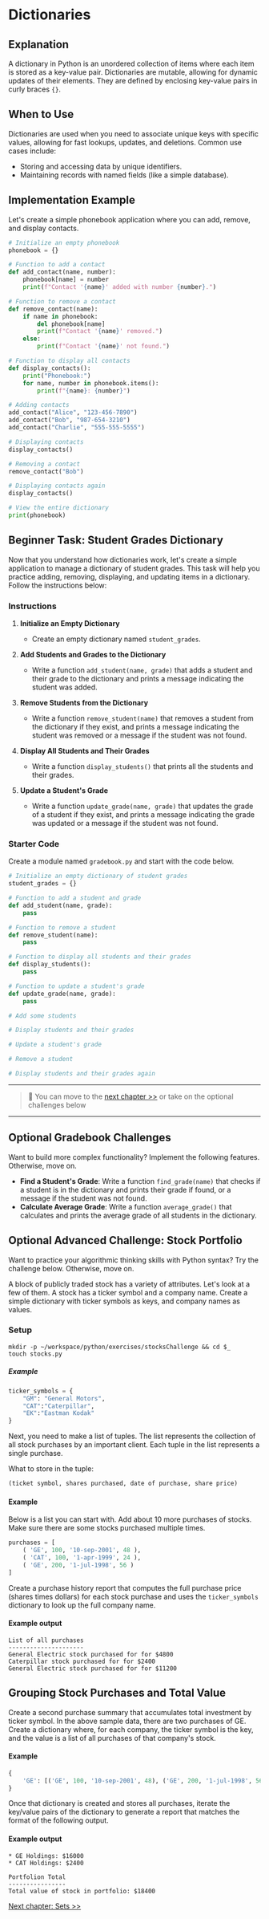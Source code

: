 # Dictionaries

## Explanation
A dictionary in Python is an unordered collection of items where each item is stored as a key-value pair. Dictionaries are mutable, allowing for dynamic updates of their elements. They are defined by enclosing key-value pairs in curly braces `{}`.

## When to Use
Dictionaries are used when you need to associate unique keys with specific values, allowing for fast lookups, updates, and deletions. Common use cases include:
- Storing and accessing data by unique identifiers.
- Maintaining records with named fields (like a simple database).

## Implementation Example
Let's create a simple phonebook application where you can add, remove, and display contacts.

```python
# Initialize an empty phonebook
phonebook = {}

# Function to add a contact
def add_contact(name, number):
    phonebook[name] = number
    print(f"Contact '{name}' added with number {number}.")

# Function to remove a contact
def remove_contact(name):
    if name in phonebook:
        del phonebook[name]
        print(f"Contact '{name}' removed.")
    else:
        print(f"Contact '{name}' not found.")

# Function to display all contacts
def display_contacts():
    print("Phonebook:")
    for name, number in phonebook.items():
        print(f"{name}: {number}")

# Adding contacts
add_contact("Alice", "123-456-7890")
add_contact("Bob", "987-654-3210")
add_contact("Charlie", "555-555-5555")

# Displaying contacts
display_contacts()

# Removing a contact
remove_contact("Bob")

# Displaying contacts again
display_contacts()

# View the entire dictionary
print(phonebook)
```

## Beginner Task: Student Grades Dictionary

Now that you understand how dictionaries work, let's create a simple application to manage a dictionary of student grades. This task will help you practice adding, removing, displaying, and updating items in a dictionary. Follow the instructions below:

### Instructions

1. **Initialize an Empty Dictionary**
   - Create an empty dictionary named `student_grades`.

2. **Add Students and Grades to the Dictionary**
   - Write a function `add_student(name, grade)` that adds a student and their grade to the dictionary and prints a message indicating the student was added.

3. **Remove Students from the Dictionary**
   - Write a function `remove_student(name)` that removes a student from the dictionary if they exist, and prints a message indicating the student was removed or a message if the student was not found.

4. **Display All Students and Their Grades**
   - Write a function `display_students()` that prints all the students and their grades.

5. **Update a Student's Grade**
   - Write a function `update_grade(name, grade)` that updates the grade of a student if they exist, and prints a message indicating the grade was updated or a message if the student was not found.

### Starter Code

Create a module named `gradebook.py` and start with the code below.

```python
# Initialize an empty dictionary of student grades
student_grades = {}

# Function to add a student and grade
def add_student(name, grade):
    pass

# Function to remove a student
def remove_student(name):
    pass

# Function to display all students and their grades
def display_students():
    pass

# Function to update a student's grade
def update_grade(name, grade):
    pass

# Add some students

# Display students and their grades

# Update a student's grade

# Remove a student

# Display students and their grades again
```

---

> 🧨  You can move to the [next chapter >>](./PYTHON_SETS.md) or take on the optional challenges below

---

## Optional Gradebook Challenges

Want to build more complex functionality? Implement the following features. Otherwise, move on.

- **Find a Student's Grade**: Write a function `find_grade(name)` that checks if a student is in the dictionary and prints their grade if found, or a message if the student was not found.
- **Calculate Average Grade**: Write a function `average_grade()` that calculates and prints the average grade of all students in the dictionary.

## Optional Advanced Challenge: Stock Portfolio

Want to practice your algorithmic thinking skills with Python syntax? Try the challenge below. Otherwise, move on.

A block of publicly traded stock has a variety of attributes. Let's look at a few of them. A stock has a ticker symbol and a company name. Create a simple dictionary with ticker symbols as keys, and company names as values.

### Setup

```
mkdir -p ~/workspace/python/exercises/stocksChallenge && cd $_
touch stocks.py
```

##### Example

```py
ticker_symbols = {
    "GM": "General Motors",
    "CAT":"Caterpillar",
    "EK":"Eastman Kodak"
}
```

Next, you need to make a list of tuples. The list represents the collection of all stock purchases by an important client. Each tuple in the list represents a single purchase.

What to store in the tuple:

```py
(ticket symbol, shares purchased, date of purchase, share price)
```

#### Example

Below is a list you can start with. Add about 10 more purchases of stocks. Make sure there are some stocks purchased multiple times.

```py
purchases = [
    ( 'GE', 100, '10-sep-2001', 48 ),
    ( 'CAT', 100, '1-apr-1999', 24 ),
    ( 'GE', 200, '1-jul-1998', 56 )
]
```

Create a purchase history report that computes the full purchase price (shares times dollars) for each stock purchase and uses the `ticker_symbols` dictionary to look up the full company name.

#### Example output

```
List of all purchases
---------------------
General Electric stock purchased for for $4800
Caterpillar stock purchased for for $2400
General Electric stock purchased for for $11200
```

## Grouping Stock Purchases and Total Value

Create a second purchase summary that accumulates total investment by ticker symbol. In the above sample data, there are two purchases of GE. Create a dictionary where, for each company, the ticker symbol is the key, and the value is a list of all purchases of that company's stock.

#### Example

```py
{
    'GE': [('GE', 100, '10-sep-2001', 48), ('GE', 200, '1-jul-1998', 56)]
}
```

Once that dictionary is created and stores all purchases, iterate the key/value pairs of the dictionary to generate a report that matches the format of the following output.

#### Example output

```haml
* GE Holdings: $16000
* CAT Holdings: $2400

Portfolion Total
----------------
Total value of stock in portfolio: $18400
```

[Next chapter: Sets >>](./PYTHON_SETS.md)